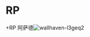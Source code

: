 # RP
+RP
阿萨德![wallhaven-l3geq2](https://user-images.githubusercontent.com/98234076/150652928-48555c64-86e5-4a71-893a-d2792a866928.jpg)
